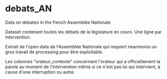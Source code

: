 # debats_AN

Data on debates in the french Assemblée Nationale

Dataset contenant toutes les débats de la législature en cours. Une ligne par intervention.

Extrait de l'open data de l'Assemblée Nationale qui requiert néanmoins un gros travail de processing pour être exploitable.

Les colonnes "orateur_contexte" concernent l'orateur qui a officiellement la parole au moment de l'intervention même si ce n'est pas lui qui intervient, à cause d'une interruption ou autre.

